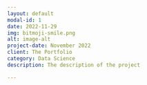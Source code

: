 ```yaml
---
layout: default
modal-id: 1
date: 2022-11-29
img: bitmoji-smile.png
alt: image-alt
project-date: November 2022
client: The Portfolio
category: Data Science
description: The description of the project

---
```

